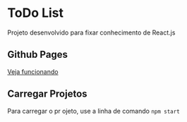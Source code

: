 # ToDo List

Projeto desenvolvido para fixar conhecimento de React.js

## Github Pages

[Veja funcionando](https://patricia-diasr.github.io/todo/)

## Carregar Projetos

Para carregar o pr
ojeto, use a linha de comando `npm start`
